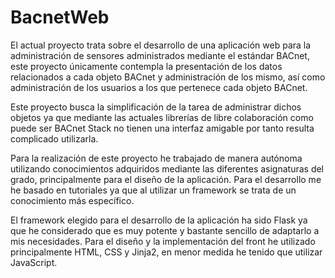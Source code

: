 # BacnetWeb
El actual proyecto trata sobre el desarrollo de una aplicación web para la administración de sensores administrados mediante el estándar BACnet, este proyecto únicamente contempla la presentación de los datos relacionados a cada objeto BACnet y administración de los mismo, así como administración de los usuarios a los que pertenece cada objeto BACnet. 

Este proyecto busca la simplificación de la tarea de administrar dichos objetos ya que mediante las actuales librerías de libre colaboración como puede ser BACnet Stack no tienen una interfaz amigable por tanto resulta complicado utilizarla. 

Para la realización de este proyecto he trabajado de manera autónoma utilizando conocimientos adquiridos mediante las diferentes asignaturas del grado, principalmente para el diseño de la aplicación. Para el desarrollo me he basado en tutoriales ya que al utilizar un framework se trata de un conocimiento más específico. 

El framework elegido para el desarrollo de la aplicación ha sido Flask ya que he considerado que es muy potente y bastante sencillo de adaptarlo a mis necesidades. Para el diseño y la implementación del front he utilizado principalmente HTML, CSS y Jinja2, en menor medida he tenido que utilizar JavaScript. 
